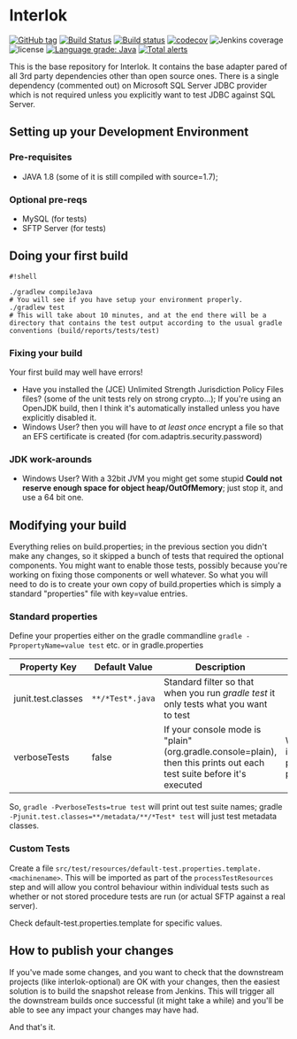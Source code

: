 # Interlok 
[![GitHub tag](https://img.shields.io/github/tag/adaptris/interlok.svg)]() [![Build Status](https://travis-ci.org/adaptris/interlok.svg?branch=develop)](https://travis-ci.org/adaptris/interlok) [![Build status](https://ci.appveyor.com/api/projects/status/efwdjhhdh5ug3rkk?svg=true)](https://ci.appveyor.com/project/adaptris/interlok) [![codecov](https://codecov.io/gh/adaptris/interlok/branch/develop/graph/badge.svg)](https://codecov.io/gh/adaptris/interlok) ![Jenkins coverage](https://img.shields.io/jenkins/t/https/development.adaptris.net/jenkins/job/Interlok.svg) ![license](https://img.shields.io/github/license/adaptris/interlok.svg) [![Language grade: Java](https://img.shields.io/lgtm/grade/java/g/adaptris/interlok.svg?logo=lgtm&logoWidth=18)](https://lgtm.com/projects/g/adaptris/interlok/context:java) [![Total alerts](https://img.shields.io/lgtm/alerts/g/adaptris/interlok.svg?logo=lgtm&logoWidth=18)](https://lgtm.com/projects/g/adaptris/interlok/alerts/)

This is the base repository for Interlok. It contains the base adapter pared of all 3rd party dependencies other than open source ones. There is a single dependency (commented out) on Microsoft SQL Server JDBC provider which is not required unless you explicitly want to test JDBC against SQL Server.

## Setting up your Development Environment ##

### Pre-requisites ###

* JAVA 1.8 (some of it is still compiled with source=1.7);

### Optional pre-reqs ###

* MySQL (for tests)
* SFTP Server (for tests)

## Doing your first build ##


```
#!shell

./gradlew compileJava
# You will see if you have setup your environment properly.
./gradlew test
# This will take about 10 minutes, and at the end there will be a directory that contains the test output according to the usual gradle conventions (build/reports/tests/test)
```
### Fixing your build ###

Your first build may well have errors!

* Have you installed the (JCE) Unlimited Strength Jurisdiction Policy Files files? (some of the unit tests rely on strong crypto...); If you're using an OpenJDK build, then I think it's automatically installed unless you have explicitly disabled it.
* Windows User? then you will have to *at least once* encrypt a file so that an EFS certificate is created (for com.adaptris.security.password)

### JDK work-arounds ###

* Windows User? With a 32bit JVM you might get some stupid __Could not reserve enough space for object heap/OutOfMemory__; just stop it, and use a 64 bit one.

## Modifying your build ##

Everything relies on build.properties; in the previous section you didn't make any changes, so it skipped a bunch of tests that required the optional components. You might want to enable those tests, possibly because you're working on fixing those components or well whatever. So what you will need to do is to create your own copy of build.properties which is simply a standard "properties" file with key=value entries.

### Standard properties ###

Define your properties either on the gradle commandline `gradle -PpropertyName=value test` etc. or in gradle.properties

Property Key | Default Value | Description | Notes
------------ | ------------- | ----------- | -----
junit.test.classes|```**/*Test*.java```|Standard filter so that when you run _gradle test_ it only tests what you want to test ||
verboseTests|false|If your console mode is "plain" (org.gradle.console=plain), then this prints out each test suite before it's executed|WinGit : it is probably plain|

So, `gradle -PverboseTests=true test` will print out test suite names; gradle `-Pjunit.test.classes=**/metadata/**/*Test* test` will just test metadata classes.

### Custom Tests

Create a file `src/test/resources/default-test.properties.template.<machinename>`. This will be imported as part of the `processTestResources` step and will allow you control behaviour within individual tests such as whether or not stored procedure tests are run (or actual SFTP against a real server).

Check default-test.properties.template for specific values.

## How to publish your changes ##

If you've made some changes, and you want to check that the downstream projects (like interlok-optional) are OK with your changes, then the easiest solution is to build the snapshot release from Jenkins. This will trigger all the downstream builds once successful (it might take a while) and you'll be able to see any impact your changes may have had.


And that's it.
